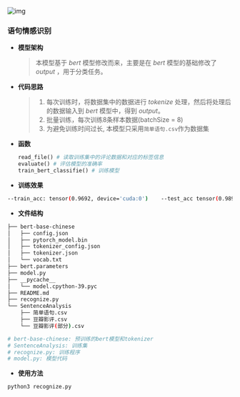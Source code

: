 ![img](https://i0.hdslb.com/bfs/new_dyn/791944995fff725f42c7f5a9b64f8567100423098.png@1295w.webp)

### 语句情感识别 

- **模型架构**
    >本模型基于 *bert* 模型修改而来，主要是在 *bert* 模型的基础修改了 *output* ，用于分类任务。

- **代码思路**
    >1. 每次训练时，将数据集中的数据进行 *tokenize* 处理，然后将处理后的数据输入到 *bert* 模型中，得到 *output*。
    >2. 批量训练，每次训练8条样本数据(batchSize = 8)
    >3. 为避免训练时间过长, 本模型只采用`简单语句.csv`作为数据集

- **函数**
  ```python
  read_file() # 读取训练集中的评论数据和对应的标签信息
  evaluate() # 评估模型的准确率
  train_bert_classifie() # 训练模型
  ```

- **训练效果**
```Bash
--train_acc: tensor(0.9692, device='cuda:0') 	--test_acc tensor(0.9894, device='cuda:0')
```

- **文件结构**
```Bash
├── bert-base-chinese
│   ├── config.json
│   ├── pytorch_model.bin
│   ├── tokenizer_config.json
│   ├── tokenizer.json
│   └── vocab.txt
├── bert.parameters
├── model.py
├── __pycache__
│   └── model.cpython-39.pyc
├── README.md
├── recognize.py
└── SentenceAnalysis
    ├── 简单语句.csv
    ├── 豆瓣影评.csv
    └── 豆瓣影评(部分).csv

# bert-base-chinese: 预训练的bert模型和tokenizer
# SentenceAnalysis: 训练集
# recognize.py: 训练程序
# model.py: 模型代码
```
- **使用方法**
```Bash
python3 recognize.py
```

